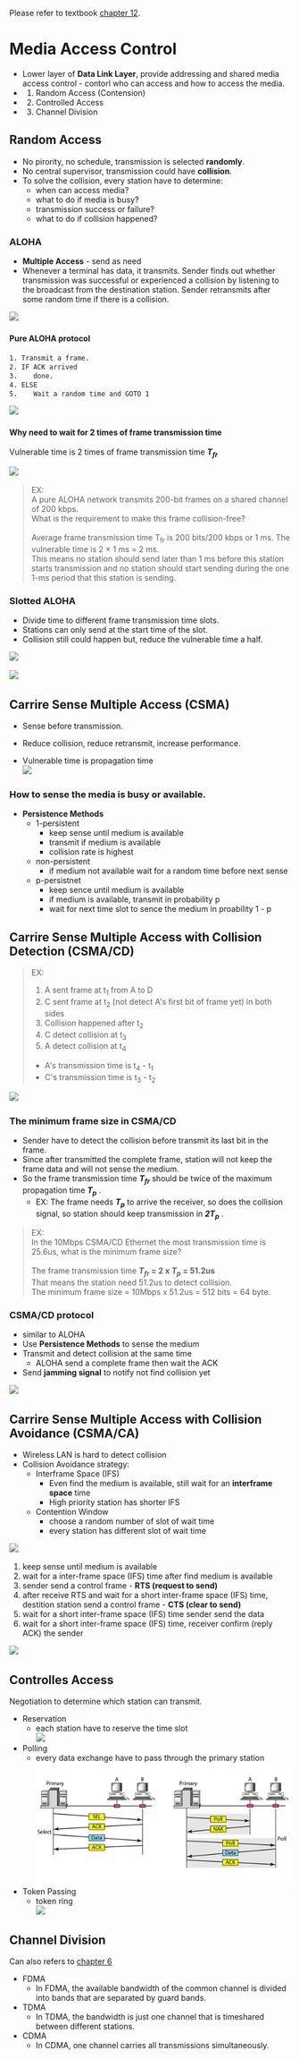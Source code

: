 Please refer to textbook [chapter 12](https://github.com/cnchenpu/data-comm/blob/master/ppt/Ch12-Forouzan.ppt). <br>

# Media Access Control
- Lower layer of __Data Link Layer__, provide addressing and shared media access control - contorl who can access and how to access the media.
- 1. Random Access (Contension)
- 2. Controlled Access
- 3. Channel Division

## Random Access
- No pirority, no schedule, transmission is selected __randomly__.
- No central supervisor, transmission could have __collision__.
- To solve the collision, every station have to determine:
  - when can access media?
  - what to do if media is busy?
  - transmission success or failure?
  - what to do if collision happened?
  
### ALOHA
- __Multiple Access__ - send as need
- Whenever a terminal has data, it transmits. Sender finds out whether transmission was successful or experienced a collision by listening to the broadcast from the destination station. Sender retransmits after some random time if there is a collision.

![](fig/ALOHA.png)

#### Pure ALOHA protocol
```
1. Transmit a frame.
2. IF ACK arrived
3.    done.
4. ELSE
5.    Wait a random time and GOTO 1
```

![](fig/ALOHA-protocol.png)

#### Why need to wait for 2 times of frame transmission time
Vulnerable time is 2 times of frame transmission time ___T<sub>fr</sub>___ <br>

![](fig/ALOHA-Tfr.png)

> EX: <br>
> A pure ALOHA network transmits 200-bit frames on a shared channel of 200 kbps. <br>
> What is the requirement to make this frame collision-free? <br>
> <br>
> Average frame transmission time T<sub>fr</sub> is 200 bits/200 kbps or 1 ms. The vulnerable time is  2 × 1 ms = 2 ms. <br>
> This means no station should send later than 1 ms before this station starts transmission and no station should start sending during the one 1-ms period that this station is sending.

### Slotted ALOHA
- Divide time to different frame transmission time slots.
- Stations can only send at the start time of the slot.
- Collision still could happen but, reduce the vulnerable time a half.

![](fig/ALOHA-slot.png) 

![](fig/ALOHA-slot-Tfr.png)

## Carrire Sense Multiple Access (CSMA)
- Sense before transmission.
- Reduce collision, reduce retransmit, increase performance.

- Vulnerable time is propagation time <br>
![](fig/CSMA-Tp.png)

### How to sense the media is busy or available.
- __Persistence Methods__
  - 1-persistent 
    - keep sense until medium is available 
    - transmit if medium is available
    - collision rate is highest
  - non-persistent
    - if medium not available wait for a random time before next sense
  - p-persistnet
    - keep sence until medium is available
    - if medium is available, transmit in probability p
    - wait for next time slot to sence the medium in proability 1 - p
    
## Carrire Sense Multiple Access with Collision Detection (CSMA/CD)

> EX:
> 1. A sent frame at t<sub>1</sub> from A to D
> 2. C sent frame at t<sub>2</sub> (not detect A's first bit of frame yet) in both sides
> 3. Collision happened after t<sub>2</sub>
> 4. C detect collision at t<sub>3</sub>
> 5. A detect collision at t<sub>4</sub>
> 
> - A's transmission time is t<sub>4</sub> - t<sub>1</sub>
> - C's transmission time is t<sub>3</sub> - t<sub>2</sub>

![](fig/CSMA-CD-ex.png)

### The minimum frame size in CSMA/CD
- Sender have to detect the collision before transmit its last bit in the frame.
- Since after transmitted the complete frame, station will not keep the frame data and will not sense the medium.
- So the frame transmission time ___T<sub>fr</sub>___ should be twice of the maximum propagation time ___T<sub>p</sub>___ .
  - EX: The frame needs ___T<sub>p</sub>___ to arrive the receiver, so does the collision signal, so station should keep transmission in ___2T<sub>p</sub>___ .

> EX: <br>
> In the 10Mbps CSMA/CD Ethernet the most transmission time is 25.6us, what is the minimum frame size? <br>
> <br>
> The frame transmission time ___T<sub>fr</sub>_ = 2 x _T<sub>p</sub>_ = 51.2us__ <br>
> That means the station need 51.2us to detect collision. <br>
> The minimum frame size = 10Mbps x 51.2us = 512 bits = 64 byte.

### CSMA/CD protocol
- similar to ALOHA
- Use __Persistence Methods__ to sense the medium
- Transmit and detect collision at the same time
  - ALOHA send a complete frame then wait the ACK
- Send __jamming signal__ to notify not find collision yet

![](fig/CSMA-CD.png)

## Carrire Sense Multiple Access with Collision Avoidance (CSMA/CA)
- Wireless LAN is hard to detect collision
- Collision Avoidance strategy:
  - Interframe Space (IFS)
    - Even find the medium is available, still wait for an __interframe space__ time
    - High priority station has shorter IFS
  - Contention Window
    - choose a random number of slot of wait time
    - every station has different slot of wait time
  
![](fig/CSMA-CA-timing.png)

1. keep sense until medium is available
2. wait for a inter-frame space (IFS) time after find medium is available
3. sender send a control frame - __RTS (request to send)__
4. after receive RTS and wait for a short inter-frame space (IFS) time, destition station send a control frame - __CTS (clear to send)__
5. wait for a short inter-frame space (IFS) time sender send the data
6. wait for a short inter-frame space (IFS) time, receiver confirm (reply ACK) the sender

![](fig/CSMA-CA.png)

## Controlles Access
Negotiation to determine which station can transmit.
- Reservation
  - each station have to reserve the time slot <br>
  ![](fig/reservation.png)
- Polling
  - every data exchange have to pass through the primary station <br>
  ![](fig/polling.png)
- Token Passing
  - token ring <br>
  ![](fig/token-passing.png)

## Channel Division
Can also refers to [chapter 6](https://github.com/cnchenpu/data-comm/blob/master/15_data-comm_multiplexing.md)
- FDMA
  - In FDMA, the available bandwidth of the common channel is divided into bands that are separated by guard bands.
- TDMA
  - In TDMA, the bandwidth is just one channel that is timeshared between different stations.
- CDMA
  - In CDMA, one channel carries all transmissions simultaneously.

